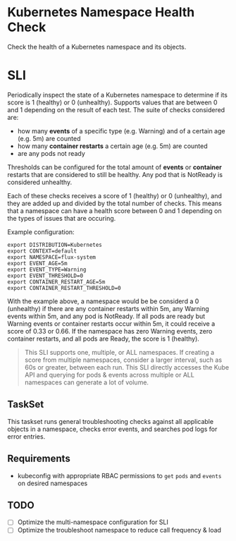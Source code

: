 # Kubernetes Namespace Health Check
Check the health of a Kubernetes namespace and its objects. 

# SLI 
Periodically inspect the state of a Kubernetes namespace to determine if its score is 1 (healthy) or 0 (unhealthy). Supports values that are between 0 and 1 depending on the result of each test. The suite of checks considered are:
- how many **events** of a specific type (e.g. Warning) and of a certain age (e.g. 5m) are counted
- how many **container restarts** a certain age (e.g. 5m) are counted
- are any pods not ready

Thresholds can be configured for the total amount of **events** or **container** restarts that are considered to still be healthy. Any pod that is NotReady is considered unhealthy. 

Each of these checks receives a score of 1 (healthy) or 0 (unhealthy), and they are added up and divided by the total number of checks. This means that a namespace can have a health score between 0 and 1 depending on the types of issues that are occuring. 

Example configuration: 
```
export DISTRIBUTION=Kubernetes
export CONTEXT=default
export NAMESPACE=flux-system
export EVENT_AGE=5m
export EVENT_TYPE=Warning
export EVENT_THRESHOLD=0
export CONTAINER_RESTART_AGE=5m
export CONTAINER_RESTART_THRESHOLD=0
```

With the example above, a namespace would be be considerd a 0 (unhealthy) if there are any container restarts within 5m, any Warning events within 5m, and any pod is NotReady. If all pods are ready but Warning events or container restarts occur within 5m, it could receive a score of 0.33 or 0.66. If the namespace has zero Warning events, zero container restarts, and all pods are Ready, the score is 1 (healthy). 

> This SLI supports one, multiple, or ALL namespaces. If creating a score from multiple namespaces, consider a larger interval, such as 60s or greater, between each run. This SLI directly accesses the Kube API and querying for pods & events across multiple or ALL namespaces can generate a lot of volume. 

## TaskSet
This taskset runs general troubleshooting checks against all applicable objects in a namespace, checks error events, and searches pod logs for error entries.

## Requirements
- kubeconfig with appropriate RBAC permissions to `get` `pods` and `events` on desired namespaces


## TODO
- [ ] Optimize the multi-namespace configuration for SLI
- [ ] Optimize the troubleshoot namespace to reduce call frequency & load